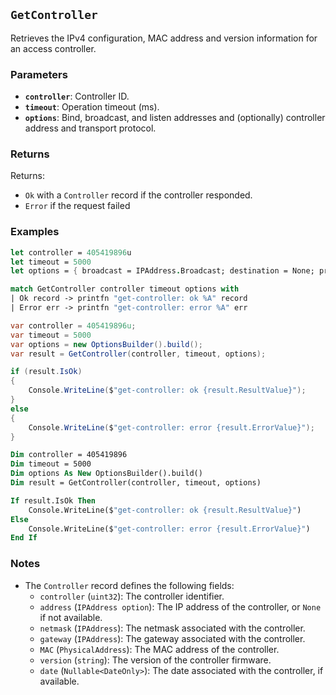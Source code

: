 ## `GetController`

Retrieves the IPv4 configuration, MAC address and version information for an access controller.

### Parameters
- **`controller`**: Controller ID.
- **`timeout`**: Operation timeout (ms).
- **`options`**: Bind, broadcast, and listen addresses and (optionally) controller address and transport protocol.

### Returns

Returns:
- `Ok` with a `Controller` record if the controller responded.
- `Error` if the request failed

### Examples

```fsharp
let controller = 405419896u
let timeout = 5000
let options = { broadcast = IPAddress.Broadcast; destination = None; protoocol = None; debug = true }

match GetController controller timeout options with
| Ok record -> printfn "get-controller: ok %A" record
| Error err -> printfn "get-controller: error %A" err
```

```csharp
var controller = 405419896u;
var timeout = 5000
var options = new OptionsBuilder().build();
var result = GetController(controller, timeout, options);

if (result.IsOk)
{
    Console.WriteLine($"get-controller: ok {result.ResultValue}");
}
else
{
    Console.WriteLine($"get-controller: error {result.ErrorValue}");
}
```

```vb
Dim controller = 405419896
Dim timeout = 5000
Dim options As New OptionsBuilder().build()
Dim result = GetController(controller, timeout, options)

If result.IsOk Then
    Console.WriteLine($"get-controller: ok {result.ResultValue}")
Else
    Console.WriteLine($"get-controller: error {result.ErrorValue}")
End If
```

### Notes

- The `Controller` record defines the following fields:
  - `controller` (`uint32`): The controller identifier.
  - `address` (`IPAddress option`): The IP address of the controller, or `None` if not available.
  - `netmask` (`IPAddress`): The netmask associated with the controller.
  - `gateway` (`IPAddress`): The gateway associated with the controller.
  - `MAC` (`PhysicalAddress`): The MAC address of the controller.
  - `version` (`string`): The version of the controller firmware.
  - `date` (`Nullable<DateOnly>`): The date associated with the controller, if available.
